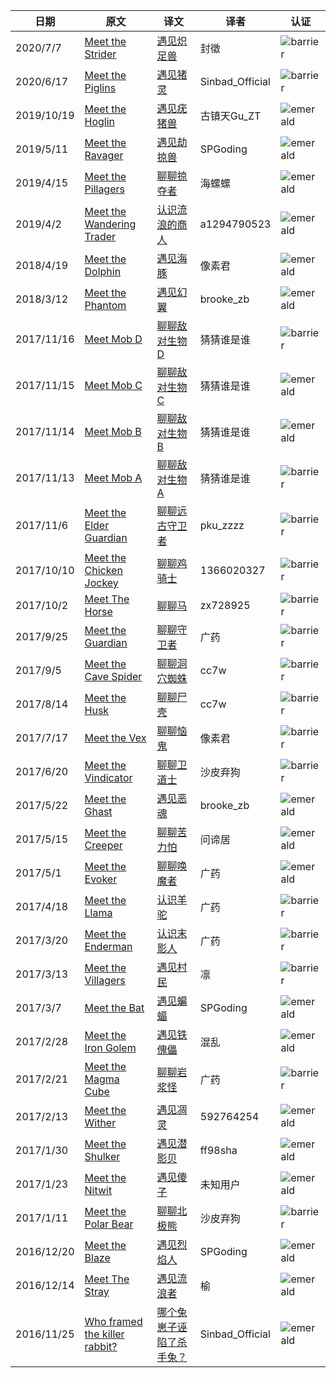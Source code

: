 |日期|原文|译文|译者|认证|
|---|---|---|---|---|
|2020/7/7|[Meet the Strider](https://www.minecraft.net/en-us/article/meet-strider)|[遇见炽足兽](https://www.mcbbs.net/thread-1074407-1-1.html)|封徵|![barrier](https://user-images.githubusercontent.com/15277496/76684847-3c2d4900-65dd-11ea-8d91-c7be623cf3d2.png)|
|2020/6/17|[Meet the Piglins](https://www.minecraft.net/en-us/article/meet-piglins)|[遇见猪灵](https://www.mcbbs.net/thread-1063764-1-1.html)|Sinbad_Official|![barrier](https://user-images.githubusercontent.com/15277496/76684847-3c2d4900-65dd-11ea-8d91-c7be623cf3d2.png)|
|2019/10/19|[Meet the Hoglin](https://www.minecraft.net/zh-hans/article/meet-hoglin)|[遇见疣猪兽](https://www.mcbbs.net/thread-954373-1-1.html)|古镇天Gu_ZT|![emerald](https://user-images.githubusercontent.com/15277496/76684841-320b4a80-65dd-11ea-8206-e766bbbd3b7d.png)|
|2019/5/11|[Meet the Ravager](https://www.minecraft.net/zh-hans/article/meet-ravager)|[遇见劫掠兽](https://www.mcbbs.net/thread-864821-1-1.html)|SPGoding|![emerald](https://user-images.githubusercontent.com/15277496/76684841-320b4a80-65dd-11ea-8206-e766bbbd3b7d.png)|
|2019/4/15|[Meet the Pillagers](https://www.minecraft.net/zh-hans/article/meet-pillagers)|[聊聊掠夺者](https://www.mcbbs.net/thread-858655-1-1.html)|海螺螺|![emerald](https://user-images.githubusercontent.com/15277496/76684841-320b4a80-65dd-11ea-8206-e766bbbd3b7d.png)|
|2019/4/2|[Meet the Wandering Trader](https://www.minecraft.net/zh-hans/article/meet-wandering-trader)|[认识流浪的商人](https://www.mcbbs.net/thread-899177-1-1.html)|a1294790523|![emerald](https://user-images.githubusercontent.com/15277496/76684841-320b4a80-65dd-11ea-8206-e766bbbd3b7d.png)|
|2018/4/19|[Meet the Dolphin](https://minecraft.net/zh-hans/article/meet-dolphin)|[遇见海豚](https://www.mcbbs.net/thread-791619-1-1.html)|像素君|![emerald](https://user-images.githubusercontent.com/15277496/76684841-320b4a80-65dd-11ea-8206-e766bbbd3b7d.png)|
|2018/3/12|[Meet the Phantom](https://minecraft.net/zh-hans/article/meet-phantom)|[遇见幻翼](https://www.mcbbs.net/thread-970070-1-1.html)|brooke_zb|![emerald](https://user-images.githubusercontent.com/15277496/76684841-320b4a80-65dd-11ea-8206-e766bbbd3b7d.png)|
|2017/11/16|[Meet Mob D](https://minecraft.net/zh-hans/article/meet-mob-d)|[聊聊敌对生物D](https://www.mcbbs.net/thread-770053-1-1.html)|猜猜谁是谁|![barrier](https://user-images.githubusercontent.com/15277496/76684847-3c2d4900-65dd-11ea-8d91-c7be623cf3d2.png)|
|2017/11/15|[Meet Mob C](https://minecraft.net/zh-hans/article/meet-mob-c)|[聊聊敌对生物C](https://www.mcbbs.net/thread-770042-1-1.html)|猜猜谁是谁|![emerald](https://user-images.githubusercontent.com/15277496/76684841-320b4a80-65dd-11ea-8206-e766bbbd3b7d.png)|
|2017/11/14|[Meet Mob B](https://minecraft.net/zh-hans/article/meet-mob-b)|[聊聊敌对生物B](https://www.mcbbs.net/thread-770035-1-1.html)|猜猜谁是谁|![emerald](https://user-images.githubusercontent.com/15277496/76684841-320b4a80-65dd-11ea-8206-e766bbbd3b7d.png)|
|2017/11/13|[Meet Mob A](https://minecraft.net/zh-hans/article/meet-mob)|[聊聊敌对生物A](https://www.mcbbs.net/thread-769804-1-1.html)|猜猜谁是谁|![barrier](https://user-images.githubusercontent.com/15277496/76684847-3c2d4900-65dd-11ea-8d91-c7be623cf3d2.png)|
|2017/11/6|[Meet the Elder Guardian](https://minecraft.net/zh-hans/article/meet-elder-guardian)|[聊聊远古守卫者](https://www.mcbbs.net/thread-775514-1-1.html)|pku_zzzz|![barrier](https://user-images.githubusercontent.com/15277496/76684847-3c2d4900-65dd-11ea-8d91-c7be623cf3d2.png)|
|2017/10/10|[Meet the Chicken Jockey](https://minecraft.net/zh-hans/article/meet-chicken-jockey)|[聊聊鸡骑士](https://www.mcbbs.net/thread-769591-1-1.html)|1366020327|![barrier](https://user-images.githubusercontent.com/15277496/76684847-3c2d4900-65dd-11ea-8d91-c7be623cf3d2.png)|
|2017/10/2|[Meet The Horse](https://minecraft.net/zh-hans/article/meet-horse)|[聊聊马](https://www.mcbbs.net/thread-730895-1-1.html)|zx728925|![barrier](https://user-images.githubusercontent.com/15277496/76684847-3c2d4900-65dd-11ea-8d91-c7be623cf3d2.png)|
|2017/9/25|[Meet the Guardian](https://minecraft.net/zh-hans/article/meet-guardian)|[聊聊守卫者](https://www.mcbbs.net/thread-729909-1-1.html)|广药|![barrier](https://user-images.githubusercontent.com/15277496/76684847-3c2d4900-65dd-11ea-8d91-c7be623cf3d2.png)|
|2017/9/5|[Meet the Cave Spider](https://minecraft.net/zh-hans/article/meet-cave-spider)|[聊聊洞穴蜘蛛](https://www.mcbbs.net/thread-727233-1-1.html)|cc7w|![barrier](https://user-images.githubusercontent.com/15277496/76684847-3c2d4900-65dd-11ea-8d91-c7be623cf3d2.png)|
|2017/8/14|[Meet the Husk](https://minecraft.net/zh-hans/article/meet-husk)|[聊聊尸壳](https://www.mcbbs.net/thread-720573-1-1.html)|cc7w|![barrier](https://user-images.githubusercontent.com/15277496/76684847-3c2d4900-65dd-11ea-8d91-c7be623cf3d2.png)|
|2017/7/17|[Meet the Vex](https://minecraft.net/zh-hans/article/meet-vex)|[聊聊恼鬼](https://www.mcbbs.net/thread-707728-1-1.html)|像素君|![barrier](https://user-images.githubusercontent.com/15277496/76684847-3c2d4900-65dd-11ea-8d91-c7be623cf3d2.png)|
|2017/6/20|[Meet the Vindicator](https://minecraft.net/zh-hans/article/meet-vindicator)|[聊聊卫道士](https://www.mcbbs.net/thread-699496-1-1.html)|沙皮弃狗|![barrier](https://user-images.githubusercontent.com/15277496/76684847-3c2d4900-65dd-11ea-8d91-c7be623cf3d2.png)|
|2017/5/22|[Meet the Ghast](https://minecraft.net/zh-hans/article/meet-ghast)|[遇见恶魂](https://www.mcbbs.net/thread-988869-1-1.html)|brooke_zb|![emerald](https://user-images.githubusercontent.com/15277496/76684841-320b4a80-65dd-11ea-8206-e766bbbd3b7d.png)|
|2017/5/15|[Meet the Creeper](https://minecraft.net/zh-hans/article/meet-creeper)|[聊聊苦力怕](https://www.mcbbs.net/thread-953328-1-1.html)|问谛居|![emerald](https://user-images.githubusercontent.com/15277496/76684841-320b4a80-65dd-11ea-8206-e766bbbd3b7d.png)|
|2017/5/1|[Meet the Evoker](https://minecraft.net/zh-hans/article/meet-evoker)|[聊聊唤魔者](https://www.mcbbs.net/thread-689898-1-1.html)|广药|![emerald](https://user-images.githubusercontent.com/15277496/76684841-320b4a80-65dd-11ea-8206-e766bbbd3b7d.png)|
|2017/4/18|[Meet the Llama](https://minecraft.net/zh-hans/article/meet-llama)|[认识羊驼](https://www.mcbbs.net/thread-687481-1-1.html)|广药|![barrier](https://user-images.githubusercontent.com/15277496/76684847-3c2d4900-65dd-11ea-8d91-c7be623cf3d2.png)|
|2017/3/20|[Meet the Enderman](https://minecraft.net/zh-hans/article/meet-enderman)|[认识末影人](https://www.mcbbs.net/thread-682006-1-1.html)|广药|![barrier](https://user-images.githubusercontent.com/15277496/76684847-3c2d4900-65dd-11ea-8d91-c7be623cf3d2.png)|
|2017/3/13|[Meet the Villagers](https://minecraft.net/zh-hans/article/meet-villagers)|[遇见村民](https://www.mcbbs.net/thread-680499-1-1.html)|凛|![barrier](https://user-images.githubusercontent.com/15277496/76684847-3c2d4900-65dd-11ea-8d91-c7be623cf3d2.png)|
|2017/3/7|[Meet the Bat](https://minecraft.net/zh-hans/article/meet-bat)|[遇见蝙蝠](https://www.mcbbs.net/thread-979612-1-1.html)|SPGoding|![emerald](https://user-images.githubusercontent.com/15277496/76684841-320b4a80-65dd-11ea-8206-e766bbbd3b7d.png)|
|2017/2/28|[Meet the Iron Golem](https://minecraft.net/zh-hans/article/meet-iron-golem)|[遇见铁傀儡](https://www.mcbbs.net/thread-677443-1-1.html)|混乱|![emerald](https://user-images.githubusercontent.com/15277496/76684841-320b4a80-65dd-11ea-8206-e766bbbd3b7d.png)|
|2017/2/21|[Meet the Magma Cube](https://minecraft.net/zh-hans/article/meet-magma-cube)|[聊聊岩浆怪](https://www.mcbbs.net/thread-675989-1-1.html)|广药|![barrier](https://user-images.githubusercontent.com/15277496/76684847-3c2d4900-65dd-11ea-8d91-c7be623cf3d2.png)|
|2017/2/13|[Meet the Wither](https://minecraft.net/zh-hans/article/meet-wither)|[遇见凋灵](https://www.mcbbs.net/thread-977622-1-1.html)|592764254|![emerald](https://user-images.githubusercontent.com/15277496/76684841-320b4a80-65dd-11ea-8206-e766bbbd3b7d.png)|
|2017/1/30|[Meet the Shulker](https://minecraft.net/zh-hans/article/meet-shulker)|[遇见潜影贝](https://www.mcbbs.net/thread-677531-1-1.html)|ff98sha|![emerald](https://user-images.githubusercontent.com/15277496/76684841-320b4a80-65dd-11ea-8206-e766bbbd3b7d.png)|
|2017/1/23|[Meet the Nitwit](https://minecraft.net/zh-hans/article/meet-nitwit)|[遇见傻子](https://www.mcbbs.net/thread-983433-1-1.html)|未知用户|![emerald](https://user-images.githubusercontent.com/15277496/76684841-320b4a80-65dd-11ea-8206-e766bbbd3b7d.png)|
|2017/1/11|[Meet the Polar Bear](https://minecraft.net/zh-hans/article/meet-polar-bear)|[聊聊北极熊](https://www.mcbbs.net/thread-676885-1-1.html)|沙皮弃狗|![barrier](https://user-images.githubusercontent.com/15277496/76684847-3c2d4900-65dd-11ea-8d91-c7be623cf3d2.png)|
|2016/12/20|[Meet the Blaze](https://minecraft.net/zh-hans/article/meet-blaze)|[遇见烈焰人](https://www.mcbbs.net/thread-983439-1-1.html)|SPGoding|![emerald](https://user-images.githubusercontent.com/15277496/76684841-320b4a80-65dd-11ea-8206-e766bbbd3b7d.png)|
|2016/12/14|[Meet The Stray](https://minecraft.net/zh-hans/article/meet-stray)|[遇见流浪者](https://www.mcbbs.net/thread-979622-1-1.html)|榆 |![emerald](https://user-images.githubusercontent.com/15277496/76684841-320b4a80-65dd-11ea-8206-e766bbbd3b7d.png)|
|2016/11/25|[Who framed the killer rabbit?](https://minecraft.net/zh-hans/article/who-framed-killer-rabbit)|[哪个兔崽子诬陷了杀手兔？](https://www.mcbbs.net/thread-975738-1-1.html)|Sinbad_Official|![emerald](https://user-images.githubusercontent.com/15277496/76684841-320b4a80-65dd-11ea-8206-e766bbbd3b7d.png)|
